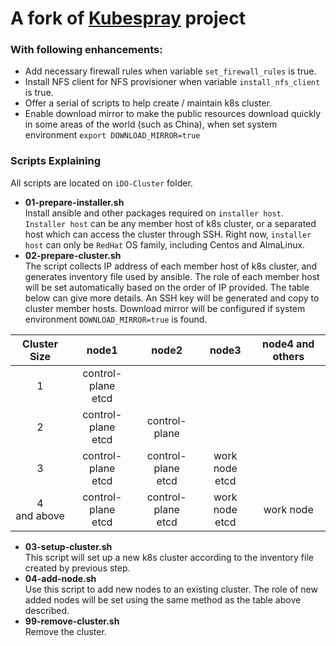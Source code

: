 # A fork of [Kubespray](README-Kubespray.md) project

### With following enhancements:

- Add necessary firewall rules when variable `set_firewall_rules` is true.
- Install NFS client for NFS provisioner when variable `install_nfs_client` is true.
- Offer a serial of scripts to help create / maintain k8s cluster.
- Enable download mirror to make the public resources download quickly in some areas of the world (such as China), 
when set system environment `export DOWNLOAD_MIRROR=true` 

### Scripts Explaining
All scripts are located on `iDO-Cluster` folder.
- **01-prepare-installer.sh**   
Install ansible and other packages required on `installer host`. 
`Installer host` can be any member host of k8s cluster, or a separated host which can access the cluster through SSH.
Right now, `installer host` can only be `RedHat` OS family, including Centos and AlmaLinux.
- **02-prepare-cluster.sh**   
The script collects IP address of each member host of k8s cluster, and generates inventory file used by ansible.
The role of each member host will be set automatically based on the order of IP provided. The table below can give more 
details. An SSH key will be generated and copy to cluster member hosts. Download mirror will be configured if system environment
  `DOWNLOAD_MIRROR=true` is found.

|  Cluster Size  |           node1           |         node2         |       node3       |  node4 and others  |
|:--------------:|:-------------------------:|:---------------------:|:-----------------:|:------------------:|
|       1        |   control-plane<br>etcd   |
|       2        |   control-plane<br>etcd   |    control-plane      |
|       3        |   control-plane<br>etcd   | control-plane<br>etcd | work node<br>etcd |
| 4<br>and above |   control-plane<br>etcd   | control-plane<br>etcd | work node<br>etcd | work node |

- **03-setup-cluster.sh**   
This script will set up a new k8s cluster according to the inventory file created by previous step.
- **04-add-node.sh**   
Use this script to add new nodes to an existing cluster. The role of new added nodes will be set using the same method 
as the table above described.
- **99-remove-cluster.sh**   
Remove the cluster.
